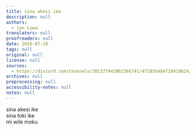 ```yaml
---
title: sina akesi ike
description: null
authors:
  - jan Luwa
translators: null
proofreaders: null
date: 2018-07-28
tags: null
original: null
license: null
sources:
  - https://discord.com/channels/301377942062366741/472856484720410624/472856713003925505
archives: null
preprocessing: null
accessibility-notes: null
notes: null
---
```


sina akesi ike  \
sina toki ike  \
mi wile moku
